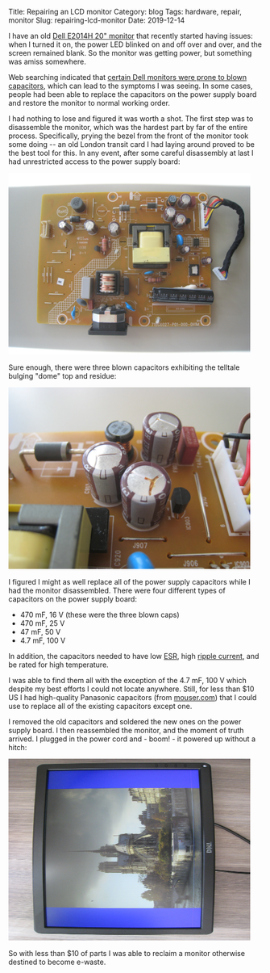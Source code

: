Title: Repairing an LCD monitor
Category: blog
Tags: hardware, repair, monitor
Slug: repairing-lcd-monitor
Date: 2019-12-14

I have an old [Dell E2014H 20" monitor](https://www.dell.com/support/home/us/en/19/product-support/product/dell-e2014h/docs) that recently started having issues: when I turned it on, the power LED blinked on and off over and over, and the screen remained blank. So the monitor was getting power, but something was amiss somewhere.

Web searching indicated that [certain Dell monitors were prone to blown capacitors](https://superuser.com/questions/729741/dell-u2311h-monitor-gone-bad-which-capacitors-do-i-replace), which can lead to the symptoms I was seeing. In some cases, people had been able to replace the capacitors on the power supply board and restore the monitor to normal working order.

I had nothing to lose and figured it was worth a shot. The first step was to disassemble the monitor, which was the hardest part by far of the entire process. Specifically, prying the bezel from the front of the monitor took some doing -- an old London transit card I had laying around proved to be the best tool for this. In any event, after some careful disassembly at last I had unrestricted access to the power supply board:

<img src="images/monitor-power-supply-board.jpg" alt="Image: Power supply board" width="480" height="360" />

Sure enough, there were three blown capacitors exhibiting the telltale bulging "dome" top and residue:

<img src="images/monitor-power-supply-board-closeup.jpg" alt="Image: Power supply board closeup" width="480" height="360" />

I figured I might as well replace all of the power supply capacitors while I had the monitor disassembled. There were four different types of capacitors on the power supply board:

* 470 mF, 16 V (these were the three blown caps)
* 470 mF, 25 V
* 47 mF, 50 V
* 4.7 mF, 100 V

In addition, the capacitors needed to have low [ESR](https://en.wikipedia.org/wiki/Equivalent_series_resistance), high [ripple current](https://en.wikipedia.org/wiki/Ripple_(electrical)), and be rated for high temperature.

I was able to find them all with the exception of the 4.7 mF, 100 V which despite my best efforts I could not locate anywhere. Still, for less than $10 US I had high-quality Panasonic capacitors (from [mouser.com](https://www.mouser.com)) that I could use to replace all of the existing capacitors except one.

I removed the old capacitors and soldered the new ones on the power supply board. I then reassembled the monitor, and the moment of truth arrived. I plugged in the power cord and - boom! - it powered up without a hitch:

<img src="images/monitor-working.jpg" alt="Image: Monitor working" width="480" height="360" />

So with less than $10 of parts I was able to reclaim a monitor otherwise destined to become e-waste.

